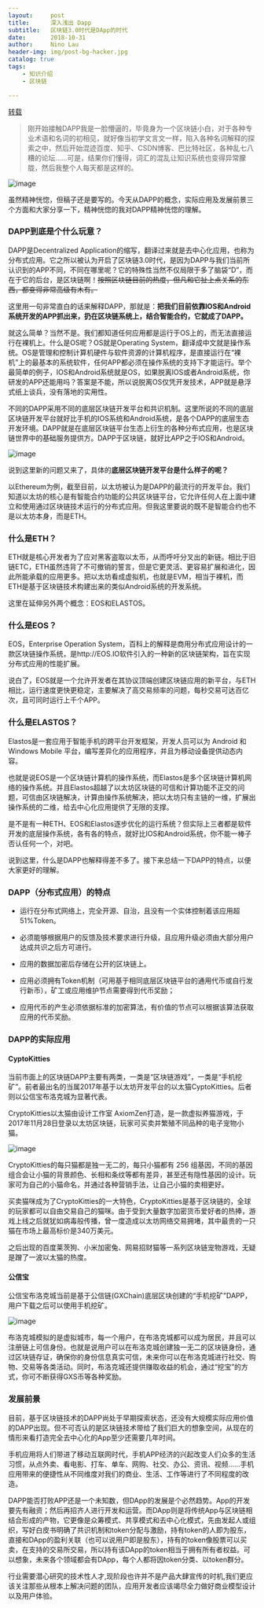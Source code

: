 ```yaml
---
layout:     post
title:      深入浅出 Dapp
subtitle:   区块链3.0时代是DApp的时代
date:       2018-10-31
author:     Nino Lau
header-img: img/post-bg-hacker.jpg
catalog: true
tags:
    - 知识介绍
    - 区块链

---
```


[转载](https://baijiahao.baidu.com/s?id=1600587197320770837&wfr=spider&for=pc)

>  刚开始接触DAPP我是一脸懵逼的，毕竟身为一个区块链小白，对于各种专业术语和名词的初相见，就好像当初学文言文一样，陷入各种名词解释的探索之中，然后开始混迹百度、知乎、CSDN博客、巴比特社区，各种乱七八糟的论坛……可是，结果你们懂得，词汇的混乱让知识系统也变得异常朦胧，然后我整个人每天都是这样的。 

![image](http://upload-images.jianshu.io/upload_images/3220531-6a41d35f8a06dff1.jpg?imageMogr2/auto-orient/strip%7CimageView2/2/w/1240)

虽然精神恍惚，但稿子还是要写的。今天从DAPP的概念，实际应用及发展前景三个方面和大家分享一下，精神恍惚的我对DAPP精神恍惚的理解。

### DAPP到底是个什么玩意？

DAPP是Decentralized Application的缩写，翻译过来就是去中心化应用，也称为分布式应用。它之所以被认为开启了区块链3.0时代，是因为DAPP与我们当前所认识到的APP不同，不同在哪里呢？它的特殊性当然不仅局限于多了脑袋“D”，而在于它的后台，是区块链啊！~~按照区块链目前的热度，但凡和它扯上点关系的东西，都变得非常高级有木有。~~

这里用一句非常直白的话来解释DAPP，那就是：**把我们目前依靠IOS和Android系统开发的APP抓出来，扔在区块链系统上，结合智能合约，它就成了DAPP。**

就这么简单？当然不是。我们都知道任何应用都是运行于OS上的，而无法直接运行在裸机上。什么是OS呢？OS就是Operating System，翻译成中文就是操作系统。OS是管理和控制计算机硬件与软件资源的计算机程序，是直接运行在“裸机”上的最基本的系统软件，任何APP都必须在操作系统的支持下才能运行。举个最简单的例子，IOS和Android系统就是OS，如果脱离IOS或者Android系统，你研发的APP还能用吗？答案是不能，所以说脱离OS仅凭开发技术，APP就是悬浮式纸上谈兵，没有落地的实用性。

不同的DAPP采用不同的底层区块链开发平台和共识机制。这里所说的不同的底层区块链开发平台就好比手机的IOS系统和Android系统，是各个DAPP的底层生态开发环境。DAPP就是在底层区块链平台生态上衍生的各种分布式应用，也是区块链世界中的基础服务提供方。DAPP于区块链，就好比APP之于IOS和Android。

![image](http://upload-images.jianshu.io/upload_images/3220531-da3136b1f55ac05e.jpg?imageMogr2/auto-orient/strip%7CimageView2/2/w/1240)

说到这里新的问题又来了，具体的**底层区块链开发平台是什么样子的呢？**

以Ethereum为例，截至目前，以太坊被认为是DAPP的最流行的开发平台。我们知道以太坊的核心是有智能合约功能的公共区块链平台，它允许任何人在上面中建立和使用通过区块链技术运行的分布式应用。但我这里要说的既不是智能合约也不是以太坊本身，而是ETH。

### 什么是ETH？

ETH就是核心开发者为了应对黑客盗取以太币，从而呼吁分叉出的新链。相比于旧链ETC，ETH虽然违背了不可撤销的誓言，但是它更灵活、更容易扩展和进化，因此所能承载的应用更多。把以太坊看成虚拟机，也就是EVM，相当于裸机，而ETH是基于区块链技术构建出来的类似Android系统的开发系统。

这里在延伸另外两个概念：EOS和ELASTOS。

### 什么是EOS？

EOS，Enterprise Operation System，百科上的解释是商用分布式应用设计的一款区块链操作系统，是http://EOS.IO软件引入的一种新的区块链架构，旨在实现分布式应用的性能扩展。

说白了，EOS就是一个允许开发者在其协议顶端创建区块链应用的新平台，与ETH相比，运行速度更快更稳定，主要解决了高交易频率的问题，每秒交易可达百亿次，且可同时运行上千个APP。

### 什么是ELASTOS？

Elastos是一套应用于智能手机的跨平台开发框架，开发人员可以为 Android 和 Windows Mobile 平台，编写差异化的应用程序，并且为移动设备提供动态内容。

也就是说EOS是一个区块链计算机的操作系统，而Elastos是多个区块链计算机网络的操作系统。并且Elastos超越了以太坊区块链的可信和计算功能不正交的问题，可信由区块链解决，计算由操作系统解决，把以太坊只有主链的一维，扩展出操作系统的二维，给去中心化应用提供了无限的支撑。

是不是有一种ETH、EOS和Elastos逐步优化的运行系统？但实际上三者都是软件开发的底层操作系统，各有各的特点，就好比IOS和Android系统，你不能一棒子否认任何一个，对吧。

说到这里，什么是DAPP也解释得差不多了。接下来总结一下DAPP的特点，以便大家更好的理解。

### DAPP（分布式应用）的特点

- 运行在分布式网络上，完全开源、自治，且没有一个实体控制着该应用超51%Token。

- 必须能够根据用户的反馈及技术要求进行升级，且应用升级必须由大部分用户达成共识之后方可进行。

- 应用的数据加密后存储在公开的区块链上。

- 应用必须拥有Token机制（可用基于相同底层区块链平台的通用代币或自行发行新币），矿工或应用维护节点需要得到代币奖励；

- 应用代币的产生必须依据标准的加密算法，有价值的节点可以根据该算法获取应用的代币奖励。

### DAPP的实际应用

#### CyptoKitties

当前市面上的区块链DAPP主要有两类，一类是“区块链游戏”，一类是“手机挖矿”。前者最出名的当属2017年基于以太坊开发平台的以太猫CyptoKitties。后者则以公信宝布洛克城为显著代表。

CryptoKitties以太猫由设计工作室 AxiomZen打造，是一款虚拟养猫游戏，于2017年11月28日登录以太坊区块链，玩家可买卖并繁殖不同品种的电子宠物小猫。

![image](http://upload-images.jianshu.io/upload_images/3220531-9e411567c9fd0ebc.jpg?imageMogr2/auto-orient/strip%7CimageView2/2/w/1240)

CryptoKitties的每只猫都是独一无二的，每只小猫都有 256 组基因，不同的基因组合会让小猫的背景颜色、长相和条纹等都有差异，甚至还有隐性基因的设计。玩家可为自己的小猫命名，并通过各种营销手法，让自己小猫的卖相更好。

买卖猫咪成为了CryptoKitties的一大特色，CryptoKitties是基于区块链的，全球的玩家都可以自由交易自己的猫咪。由于受到大量数字加密货币爱好者的热捧，游戏上线之后就犹如病毒般传播，曾一度造成以太坊网络交易拥堵，其中最贵的一只猫在市场上最高标价是340万美元。

之后出现的百度莱茨狗、小米加密兔、网易招财猫等一系列区块链宠物游戏，无疑是蹭了一波以太猫的热度。

#### 公信宝

公信宝布洛克城当前是基于公信链(GXChain)底层区块创建的“手机挖矿”DAPP，用户下载之后可以使用手机挖矿。

![image](http://upload-images.jianshu.io/upload_images/3220531-45a0d2fdc319d167.jpg?imageMogr2/auto-orient/strip%7CimageView2/2/w/1240)

布洛克城模拟的是虚拟城市，每一个用户，在布洛克城都可以成为居民，并且可以注册链上可信身份。也就是说用户可以在布洛克城创建独一无二的区块链身份，通过区块链存证，确保你的身份信息真实可信，未来你可以在布洛克城进行社交、购物、交易等各类活动。同时，布洛克城还提供赚取收益的机会，通过“挖宝”的方式，你可不断获得GXS币等各种奖励。

### 发展前景

目前，基于区块链技术的DAPP尚处于早期探索状态，还没有大规模实际应用价值的DAPP出现。但不可否认的是区块链技术带给了我们巨大的想象空间，从现在的情形来看打造完全去中心化的App至少还需要几年时间。

手机应用将人们带进了移动互联网时代，手机APP经济的兴起改变人们众多的生活习惯，从点外卖、看电影、打车、单车、网购、社交、办公、资讯、视频……手机应用带来的便捷性从不同维度对我们的商业、生活、工作等进行了不同程度的改造。

DAPP能否打败APP还是一个未知数，但DApp的发展是个必然趋势。App的开发要先有融资；然后再招齐人进行开发和运营。而DApp则是将传统App与区块链相结合形成的产物，它更像是众筹模式、共享模式和去中心化模式，先由发起人或组织，写好白皮书明确了共识机制和token分配与激励，持有token的人即为股东，直接和DApp的盈利关联（也可以说用户即是股东），持有的token像股票可以买卖，在支持的交易所交易，所以持有该DApp的token相当于拥有所有者权益。可以想象，未来各个领域都会有DApp，每个人都将因token分类、以token群分。

行业需要潜心研究的技术性人才,现阶段也许并不是产品大肆宣传的时机,我们更应该关注那些从根本上解决问题的团队，应用开发者应该竭尽全力做好商业模型设计以及用户体验。

